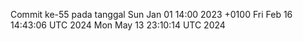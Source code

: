 Commit ke-55 pada tanggal Sun Jan 01 14:00 2023 +0100
Fri Feb 16 14:43:06 UTC 2024
Mon May 13 23:10:14 UTC 2024
